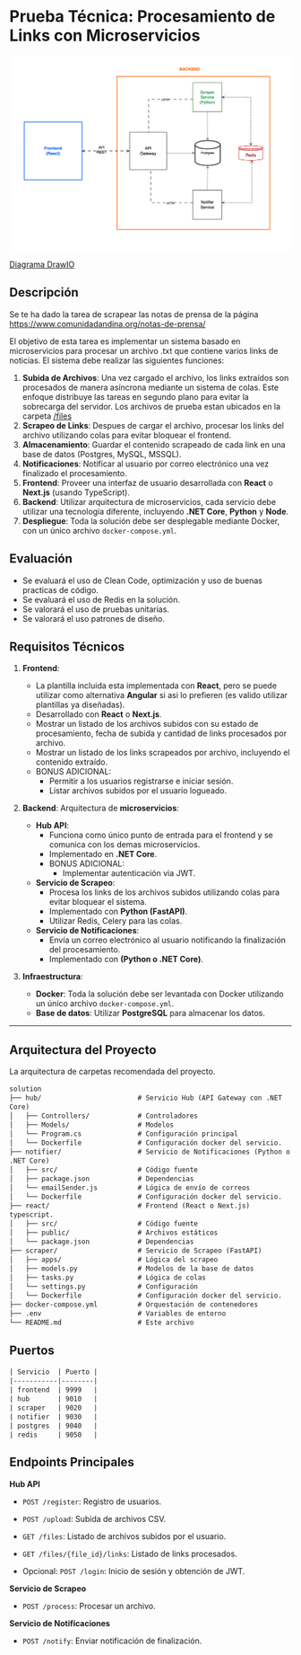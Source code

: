 # Prueba Técnica: Procesamiento de Links con Microservicios


![Diagrama de Arquitectura](sgcan-f1-diagram.png)


[Diagrama DrawIO](https://drive.google.com/file/d/1OH4BbUD51FvBNRRwW43PnECcjYcyTZoz/view?usp=sharing)

## Descripción

Se te ha dado la tarea de scrapear las notas de prensa de la página <https://www.comunidadandina.org/notas-de-prensa/>

El objetivo de esta tarea es implementar un sistema basado en microservicios para procesar un archivo .txt que contiene varios links de noticias. El sistema debe realizar las siguientes funciones:

1. **Subida de Archivos**: Una vez cargado el archivo, los links extraídos son procesados de manera asíncrona mediante un sistema de colas. Este enfoque distribuye las tareas en segundo plano para evitar la sobrecarga del servidor. Los archivos de prueba estan ubicados en la carpeta [/files](files)
2. **Scrapeo de Links**: Despues de cargar el archivo, procesar los links del archivo utilizando colas para evitar bloquear el frontend.
3. **Almacenamiento**: Guardar el contenido scrapeado de cada link en una base de datos (Postgres, MySQL, MSSQL).
4. **Notificaciones**: Notificar al usuario por correo electrónico una vez finalizado el procesamiento.
5. **Frontend**: Proveer una interfaz de usuario desarrollada con **React** o **Next.js** (usando TypeScript).
6. **Backend**: Utilizar arquitectura de microservicios, cada servicio debe utilizar una tecnología diferente, incluyendo **.NET Core**, **Python** y **Node**.
7. **Despliegue**: Toda la solución debe ser desplegable mediante Docker, con un único archivo `docker-compose.yml`.

## Evaluación

- Se evaluará el uso de Clean Code, optimización y uso de buenas practicas de código.
- Se evaluará el uso de Redis en la solución.
- Se valorará el uso de pruebas unitarias.
- Se valorará el uso patrones de diseño.

## Requisitos Técnicos

1. **Frontend**: 
   - La plantilla incluida esta implementada con **React**, pero se puede utilizar como alternativa **Angular** si asi lo prefieren (es valido utilizar plantillas ya diseñadas).
   - Desarrollado con **React** o **Next.js**.
   - Mostrar un listado de los archivos subidos con su estado de procesamiento, fecha de subida y cantidad de links procesados por archivo.
   - Mostrar un listado de los links scrapeados por archivo, incluyendo el contenido extraído.
   - BONUS ADICIONAL:
      - Permitir a los usuarios registrarse e iniciar sesión.
      - Listar archivos subidos por el usuario logueado.

2. **Backend**: Arquitectura de **microservicios**:
   - **Hub API**:
     - Funciona como único punto de entrada para el frontend y se comunica con los demas microservicios.
     - Implementado en **.NET Core**.
     - BONUS ADICIONAL:
       - Implementar autenticación via JWT.
   - **Servicio de Scrapeo**:
     - Procesa los links de los archivos subidos utilizando colas para evitar bloquear el sistema.
     - Implementado con **Python (FastAPI)**.
     - Utilizar Redis, Celery para las colas.
   - **Servicio de Notificaciones**:
     - Envía un correo electrónico al usuario notificando la finalización del procesamiento.
     - Implementado con **(Python o .NET Core)**.

3. **Infraestructura**:
   - **Docker**: Toda la solución debe ser levantada con Docker utilizando un único archivo `docker-compose.yml`.
   - **Base de datos**: Utilizar **PostgreSQL** para almacenar los datos.

---

## Arquitectura del Proyecto

La arquitectura de carpetas recomendada del proyecto.

```plaintext
solution
├── hub/                        # Servicio Hub (API Gateway con .NET Core)
│   ├── Controllers/            # Controladores
│   ├── Models/                 # Modelos
│   └── Program.cs              # Configuración principal
│   └── Dockerfile              # Configuración docker del servicio.
├── notifier/                   # Servicio de Notificaciones (Python o .NET Core)
│   ├── src/                    # Código fuente
│   ├── package.json            # Dependencias
│   └── emailSender.js          # Lógica de envío de correos
│   └── Dockerfile              # Configuración docker del servicio.
├── react/                      # Frontend (React o Next.js) typescript.
│   ├── src/                    # Código fuente
│   ├── public/                 # Archivos estáticos
│   └── package.json            # Dependencias
├── scraper/                    # Servicio de Scrapeo (FastAPI)
│   ├── apps/                   # Lógica del scrapeo
│   ├── models.py               # Modelos de la base de datos
│   ├── tasks.py                # Lógica de colas
│   └── settings.py             # Configuración
│   └── Dockerfile              # Configuración docker del servicio.
├── docker-compose.yml          # Orquestación de contenedores
├── .env                        # Variables de entorno
└── README.md                   # Este archivo
```

## Puertos
```plaintext
| Servicio  | Puerto |
|-----------|--------|
| frontend  | 9999   |
| hub       | 9010   |
| scraper   | 9020   |
| notifier  | 9030   |
| postgres  | 9040   |
| redis     | 9050   |
```

## Endpoints Principales

**Hub API**
- `POST /register`: Registro de usuarios.
- `POST /upload`: Subida de archivos CSV.
- `GET /files`: Listado de archivos subidos por el usuario.
- `GET /files/{file_id}/links`: Listado de links procesados.

- Opcional: `POST /login`: Inicio de sesión y obtención de JWT.

**Servicio de Scrapeo**
- `POST /process`: Procesar un archivo.

**Servicio de Notificaciones**
- `POST /notify`: Enviar notificación de finalización.

